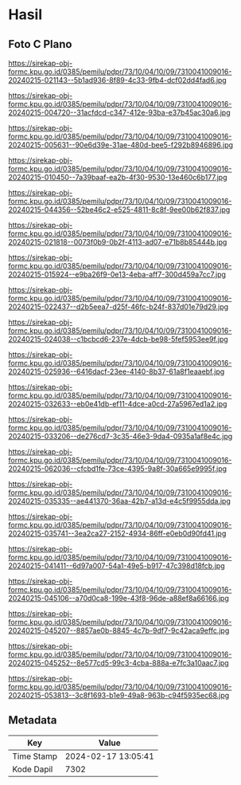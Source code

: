# Hasil

## Foto C Plano

https://sirekap-obj-formc.kpu.go.id/0385/pemilu/pdpr/73/10/04/10/09/7310041009016-20240215-021143--5b1ad936-8f89-4c33-9fb4-dcf02dd4fad6.jpg

https://sirekap-obj-formc.kpu.go.id/0385/pemilu/pdpr/73/10/04/10/09/7310041009016-20240215-004720--31acfdcd-c347-412e-93ba-e37b45ac30a6.jpg

https://sirekap-obj-formc.kpu.go.id/0385/pemilu/pdpr/73/10/04/10/09/7310041009016-20240215-005631--90e6d39e-31ae-480d-bee5-f292b8946896.jpg

https://sirekap-obj-formc.kpu.go.id/0385/pemilu/pdpr/73/10/04/10/09/7310041009016-20240215-010450--7a39baaf-ea2b-4f30-9530-13e460c6b177.jpg

https://sirekap-obj-formc.kpu.go.id/0385/pemilu/pdpr/73/10/04/10/09/7310041009016-20240215-044356--52be46c2-e525-4811-8c8f-9ee00b62f837.jpg

https://sirekap-obj-formc.kpu.go.id/0385/pemilu/pdpr/73/10/04/10/09/7310041009016-20240215-021818--0073f0b9-0b2f-4113-ad07-e71b8b85444b.jpg

https://sirekap-obj-formc.kpu.go.id/0385/pemilu/pdpr/73/10/04/10/09/7310041009016-20240215-015924--e9ba26f9-0e13-4eba-aff7-300d459a7cc7.jpg

https://sirekap-obj-formc.kpu.go.id/0385/pemilu/pdpr/73/10/04/10/09/7310041009016-20240215-022437--d2b5eea7-d25f-46fc-b24f-837d01e79d29.jpg

https://sirekap-obj-formc.kpu.go.id/0385/pemilu/pdpr/73/10/04/10/09/7310041009016-20240215-024038--c1bcbcd6-237e-4dcb-be98-5fef5953ee9f.jpg

https://sirekap-obj-formc.kpu.go.id/0385/pemilu/pdpr/73/10/04/10/09/7310041009016-20240215-025936--6416dacf-23ee-4140-8b37-61a8f1eaaebf.jpg

https://sirekap-obj-formc.kpu.go.id/0385/pemilu/pdpr/73/10/04/10/09/7310041009016-20240215-032633--eb0e41db-ef11-4dce-a0cd-27a5967ed1a2.jpg

https://sirekap-obj-formc.kpu.go.id/0385/pemilu/pdpr/73/10/04/10/09/7310041009016-20240215-033206--de276cd7-3c35-46e3-9da4-0935a1af8e4c.jpg

https://sirekap-obj-formc.kpu.go.id/0385/pemilu/pdpr/73/10/04/10/09/7310041009016-20240215-062036--cfcbd1fe-73ce-4395-9a8f-30a665e9995f.jpg

https://sirekap-obj-formc.kpu.go.id/0385/pemilu/pdpr/73/10/04/10/09/7310041009016-20240215-035335--ae441370-36aa-42b7-a13d-e4c5f9955dda.jpg

https://sirekap-obj-formc.kpu.go.id/0385/pemilu/pdpr/73/10/04/10/09/7310041009016-20240215-035741--3ea2ca27-2152-4934-86ff-e0eb0d90fd41.jpg

https://sirekap-obj-formc.kpu.go.id/0385/pemilu/pdpr/73/10/04/10/09/7310041009016-20240215-041411--6d97a007-54a1-49e5-b917-47c398d18fcb.jpg

https://sirekap-obj-formc.kpu.go.id/0385/pemilu/pdpr/73/10/04/10/09/7310041009016-20240215-045106--a70d0ca8-199e-43f8-96de-a88ef8a66166.jpg

https://sirekap-obj-formc.kpu.go.id/0385/pemilu/pdpr/73/10/04/10/09/7310041009016-20240215-045207--8857ae0b-8845-4c7b-9df7-9c42aca9effc.jpg

https://sirekap-obj-formc.kpu.go.id/0385/pemilu/pdpr/73/10/04/10/09/7310041009016-20240215-045252--8e577cd5-99c3-4cba-888a-e7fc3a10aac7.jpg

https://sirekap-obj-formc.kpu.go.id/0385/pemilu/pdpr/73/10/04/10/09/7310041009016-20240215-053813--3c8f1693-b1e9-49a8-963b-c94f5935ec68.jpg


## Metadata

| Key        | Value               |
| ---------- | ------------------- |
| Time Stamp | 2024-02-17 13:05:41 |
| Kode Dapil | 7302                |



